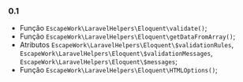 ### 0.1

- Função `EscapeWork\LaravelHelpers\Eloquent\validate()`;
- Função `EscapeWork\LaravelHelpers\Eloquent\getDataFromArray()`;
- Atributos `EscapeWork\LaravelHelpers\Eloquent\$validationRules`, `EscapeWork\LaravelHelpers\Eloquent\$validationMessages`, `EscapeWork\LaravelHelpers\Eloquent\$messages`;
- Função `EscapeWork\LaravelHelpers\Eloquent\HTMLOptions()`;